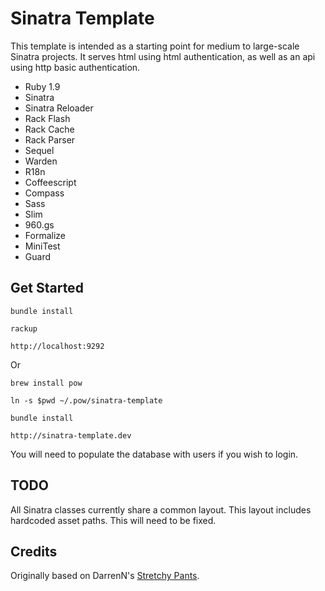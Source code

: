 # Sinatra Template #

This template is intended as a starting point for medium to large-scale Sinatra
projects. It serves html using html authentication, as well as an api using
http basic authentication.

* Ruby 1.9
* Sinatra
* Sinatra Reloader
* Rack Flash
* Rack Cache
* Rack Parser
* Sequel
* Warden
* R18n
* Coffeescript
* Compass
* Sass
* Slim
* 960.gs
* Formalize
* MiniTest
* Guard

Get Started
-----------

    bundle install
    
    rackup
    
    http://localhost:9292
    
Or

    brew install pow
    
    ln -s $pwd ~/.pow/sinatra-template
    
    bundle install
    
    http://sinatra-template.dev
    
    
You will need to populate the database with users if you wish to login.
    
TODO
----

All Sinatra classes currently share a common layout. This layout includes
hardcoded asset paths. This will need to be fixed.

Credits
-------

Originally based on DarrenN's [Stretchy Pants](https://github.com/DarrenN/stretchy_pants).
